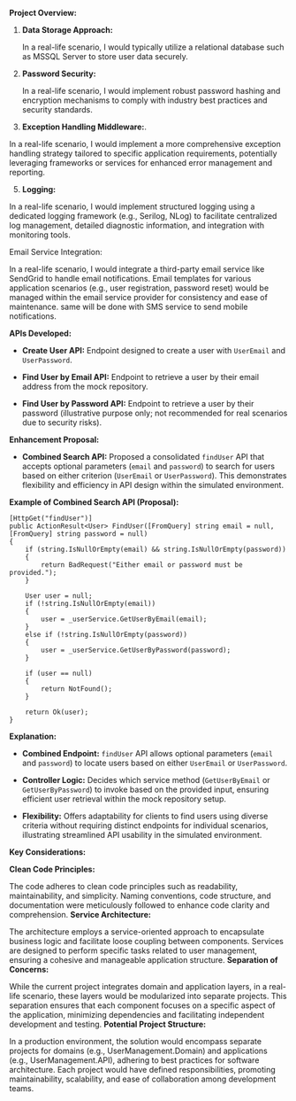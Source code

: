 **Project Overview:**

1. **Data Storage Approach:**

   In a real-life scenario, I would typically utilize a relational database such as MSSQL Server to store user data securely.

2. **Password Security:**

   In a real-life scenario, I would implement robust password hashing and encryption mechanisms to comply with industry best practices and security standards.

4. **Exception Handling Middleware:**.

 In a real-life scenario, I would implement a more comprehensive exception handling strategy tailored to specific application requirements, potentially leveraging frameworks or services for enhanced error management and reporting.

5. **Logging:**

In a real-life scenario, I would implement structured logging using a dedicated logging framework (e.g., Serilog, NLog) to facilitate centralized log management, detailed diagnostic information, and integration with monitoring tools.

Email Service Integration:

In a real-life scenario, I would integrate a third-party email service like SendGrid to handle email notifications. Email templates for various application scenarios (e.g., user registration, password reset) would be managed within the email service provider for consistency and ease of maintenance.
same will be done with SMS service to send mobile notifications.



**APIs Developed:**

- **Create User API:** Endpoint designed to create a user with `UserEmail` and `UserPassword`.

- **Find User by Email API:** Endpoint to retrieve a user by their email address from the mock repository.

- **Find User by Password API:** Endpoint to retrieve a user by their password (illustrative purpose only; not recommended for real scenarios due to security risks).

**Enhancement Proposal:**

- **Combined Search API:** Proposed a consolidated `findUser` API that accepts optional parameters (`email` and `password`) to search for users based on either criterion (`UserEmail` or `UserPassword`). This demonstrates flexibility and efficiency in API design within the simulated environment.

**Example of Combined Search API (Proposal):**

```
[HttpGet("findUser")]
public ActionResult<User> FindUser([FromQuery] string email = null, [FromQuery] string password = null)
{
    if (string.IsNullOrEmpty(email) && string.IsNullOrEmpty(password))
    {
        return BadRequest("Either email or password must be provided.");
    }

    User user = null;
    if (!string.IsNullOrEmpty(email))
    {
        user = _userService.GetUserByEmail(email);
    }
    else if (!string.IsNullOrEmpty(password))
    {
        user = _userService.GetUserByPassword(password);
    }

    if (user == null)
    {
        return NotFound();
    }

    return Ok(user);
}
```

**Explanation:**

- **Combined Endpoint:** `findUser` API allows optional parameters (`email` and `password`) to locate users based on either `UserEmail` or `UserPassword`.

- **Controller Logic:** Decides which service method (`GetUserByEmail` or `GetUserByPassword`) to invoke based on the provided input, ensuring efficient user retrieval within the mock repository setup.

- **Flexibility:** Offers adaptability for clients to find users using diverse criteria without requiring distinct endpoints for individual scenarios, illustrating streamlined API usability in the simulated environment.

**Key Considerations:**

**Clean Code Principles:**

The code adheres to clean code principles such as readability, maintainability, and simplicity.
Naming conventions, code structure, and documentation were meticulously followed to enhance code clarity and comprehension.
**Service Architecture:**

The architecture employs a service-oriented approach to encapsulate business logic and facilitate loose coupling between components.
Services are designed to perform specific tasks related to user management, ensuring a cohesive and manageable application structure.
**Separation of Concerns:**

While the current project integrates domain and application layers, in a real-life scenario, these layers would be modularized into separate projects.
This separation ensures that each component focuses on a specific aspect of the application, minimizing dependencies and facilitating independent development and testing.
**Potential Project Structure:**

In a production environment, the solution would encompass separate projects for domains (e.g., UserManagement.Domain) and applications (e.g., UserManagement.API), adhering to best practices for software architecture.
Each project would have defined responsibilities, promoting maintainability, scalability, and ease of collaboration among development teams.
